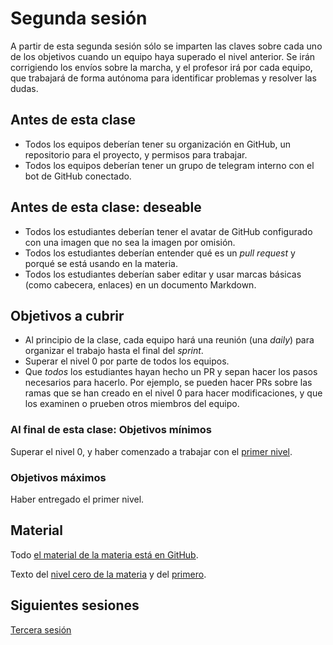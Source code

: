 # Segunda sesión

A partir de esta segunda sesión sólo se imparten las claves sobre cada uno de
los objetivos cuando un equipo haya superado el nivel anterior. Se irán
corrigiendo los envíos sobre la marcha, y el profesor irá por cada equipo, que
trabajará de forma autónoma para identificar problemas y resolver las dudas.

## Antes de esta clase

* Todos los equipos deberían tener su organización en GitHub, un repositorio
  para el proyecto, y permisos para trabajar.
* Todos los equipos deberían tener un grupo de telegram interno con el bot de
  GitHub conectado.

## Antes de esta clase: deseable

* Todos los estudiantes deberían tener el avatar de GitHub configurado
  con una imagen que no sea la imagen por omisión.
* Todos los estudiantes deberían entender qué es un *pull request* y porqué se
  está usando en la materia.
* Todos los estudiantes deberían saber editar y usar marcas básicas (como
  cabecera, enlaces) en un documento Markdown.

## Objetivos a cubrir

* Al principio de la clase, cada equipo hará una reunión (una *daily*) para
  organizar el trabajo hasta el final del *sprint*.
* Superar el nivel 0 por parte de todos los equipos.
* Que *todos* los estudiantes hayan hecho un PR y sepan hacer los pasos
  necesarios para hacerlo. Por ejemplo, se pueden hacer PRs sobre las ramas que
  se han creado en el nivel 0 para hacer modificaciones, y que los examinen o
  prueben otros miembros del equipo.

### Al final de esta clase: Objetivos mínimos

Superar el nivel 0, y haber comenzado a trabajar con el [primer
nivel](http://jj.github.io/MPDA-IS/doc/1.Planificacion).

### Objetivos máximos

Haber entregado el primer nivel.

## Material

Todo [el material de la materia está en GitHub](http://jj.github.io/MPDA-IS).

Texto del [nivel cero de la materia](http://jj.github.io/IV/doc/0.Repositorio) y
del [primero](http://jj.github.io/MPDA-IS/doc/1.Planificacion).

## Siguientes sesiones

[Tercera sesión](03.md)
